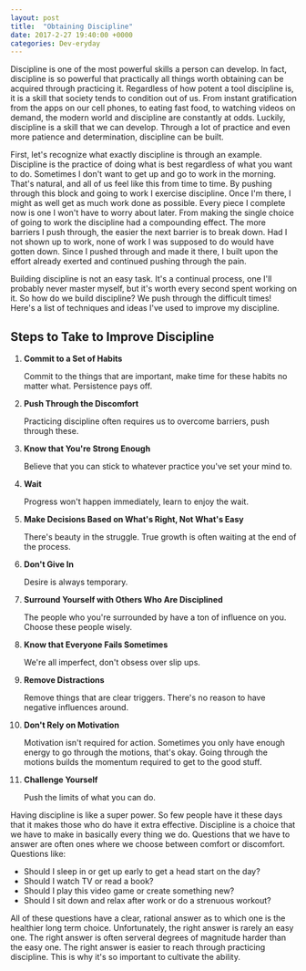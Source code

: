 ```yaml
---
layout: post
title:  "Obtaining Discipline"
date: 2017-2-27 19:40:00 +0000
categories: Dev-eryday
---
```


Discipline is one of the most powerful skills a person can develop. In fact, discipline is so powerful that practically all things worth obtaining can be acquired through practicing it. Regardless of how potent a tool discipline is, it is a skill that society tends to condition out of us. From instant gratification from the apps on our cell phones, to eating fast food, to watching videos on demand, the modern world and discipline are constantly at odds. Luckily, discipline is a skill that we can develop. Through a lot of practice and even more patience and determination, discipline can be built.

First, let's recognize what exactly discipline is through an example. Discipline is the practice of doing what is best regardless of what you want to do. Sometimes I don't want to get up and go to work in the morning. That's natural, and all of us feel like this from time to time. By pushing through this block and going to work I exercise discipline. Once I'm there, I might as well get as much work done as possible. Every piece I complete now is one I won't have to worry about later. From making the single choice of going to work the discipline had a compounding effect. The more barriers I push through, the easier the next barrier is to break down. Had I not shown up to work, none of work I was supposed to do would have gotten down. Since I pushed through and made it there, I built upon the effort already exerted and continued pushing through the pain.

Building discipline is not an easy task. It's a continual process, one I'll probably never master myself, but it's worth every second spent working on it. So how do we build discipline? We push through the difficult times! Here's a list of techniques and ideas I've used to improve my discipline.

Steps to Take to Improve Discipline
---------

1. **Commit to a Set of Habits**
    
    Commit to the things that are important, make time for these habits no matter what. Persistence pays off.
2. **Push Through the Discomfort**
    
    Practicing discipline often requires us to overcome barriers, push through these.
3. **Know that You're Strong Enough**

    Believe that you can stick to whatever practice you've set your mind to.
4. **Wait**
       
   Progress won't happen immediately, learn to enjoy the wait.
5. **Make Decisions Based on What's Right, Not What's Easy**

   There's beauty in the struggle. True growth is often waiting at the end of the process.
6. **Don't Give In**

    Desire is always temporary.
7. **Surround Yourself with Others Who Are Disciplined**

   The people who you're surrounded by have a ton of influence on you. Choose these people wisely.
8. **Know that Everyone Fails Sometimes**

    We're all imperfect, don't obsess over slip ups. 
9. **Remove Distractions**

    Remove things that are clear triggers. There's no reason to have negative influences around.
10. **Don't Rely on Motivation**

    Motivation isn't required for action. Sometimes you only have enough energy to go through the motions, that's okay. Going through the motions builds the momentum required to get to the good stuff.
11. **Challenge Yourself**

    Push the limits of what you can do.  

Having discipline is like a super power. So few people have it these days that it makes those who do have it extra effective. Discipline is a choice that we have to make in basically every thing we do. Questions that we have to answer are often ones where we choose between comfort or discomfort. Questions like:

* Should I sleep in or get up early to get a head start on the day?
* Should I watch TV or read a book?
* Should I play this video game or create something new?
* Should I sit down and relax after work or do a strenuous workout?

All of these questions have a clear, rational answer as to which one is the healthier long term choice. Unfortunately, the right answer is rarely an easy one. The right answer is often serveral degrees of magnitude harder than the easy one. The right answer is easier to reach through practicing discipline. This is why it's so important to cultivate the ability. 